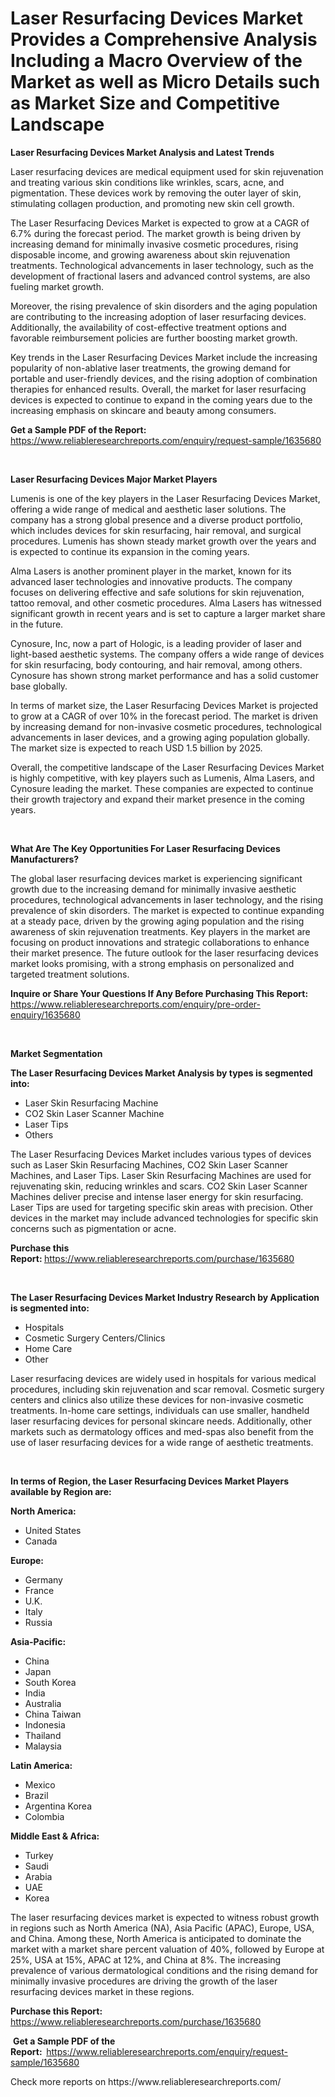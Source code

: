 <p><h1>Laser Resurfacing Devices Market Provides a Comprehensive Analysis Including a Macro Overview of the Market as well as Micro Details such as Market Size and Competitive Landscape</h1></p><p><strong>Laser Resurfacing Devices Market Analysis and Latest Trends</strong></p>
<p><p>Laser resurfacing devices are medical equipment used for skin rejuvenation and treating various skin conditions like wrinkles, scars, acne, and pigmentation. These devices work by removing the outer layer of skin, stimulating collagen production, and promoting new skin cell growth.</p><p>The Laser Resurfacing Devices Market is expected to grow at a CAGR of 6.7% during the forecast period. The market growth is being driven by increasing demand for minimally invasive cosmetic procedures, rising disposable income, and growing awareness about skin rejuvenation treatments. Technological advancements in laser technology, such as the development of fractional lasers and advanced control systems, are also fueling market growth.</p><p>Moreover, the rising prevalence of skin disorders and the aging population are contributing to the increasing adoption of laser resurfacing devices. Additionally, the availability of cost-effective treatment options and favorable reimbursement policies are further boosting market growth.</p><p>Key trends in the Laser Resurfacing Devices Market include the increasing popularity of non-ablative laser treatments, the growing demand for portable and user-friendly devices, and the rising adoption of combination therapies for enhanced results. Overall, the market for laser resurfacing devices is expected to continue to expand in the coming years due to the increasing emphasis on skincare and beauty among consumers.</p></p>
<p><strong>Get a Sample PDF of the Report:&nbsp;</strong> <a href="https://www.reliableresearchreports.com/enquiry/request-sample/1635680">https://www.reliableresearchreports.com/enquiry/request-sample/1635680</a></p>
<p>&nbsp;</p>
<p><strong>Laser Resurfacing Devices Major Market Players</strong></p>
<p><p>Lumenis is one of the key players in the Laser Resurfacing Devices Market, offering a wide range of medical and aesthetic laser solutions. The company has a strong global presence and a diverse product portfolio, which includes devices for skin resurfacing, hair removal, and surgical procedures. Lumenis has shown steady market growth over the years and is expected to continue its expansion in the coming years.</p><p>Alma Lasers is another prominent player in the market, known for its advanced laser technologies and innovative products. The company focuses on delivering effective and safe solutions for skin rejuvenation, tattoo removal, and other cosmetic procedures. Alma Lasers has witnessed significant growth in recent years and is set to capture a larger market share in the future.</p><p>Cynosure, Inc, now a part of Hologic, is a leading provider of laser and light-based aesthetic systems. The company offers a wide range of devices for skin resurfacing, body contouring, and hair removal, among others. Cynosure has shown strong market performance and has a solid customer base globally.</p><p>In terms of market size, the Laser Resurfacing Devices Market is projected to grow at a CAGR of over 10% in the forecast period. The market is driven by increasing demand for non-invasive cosmetic procedures, technological advancements in laser devices, and a growing aging population globally. The market size is expected to reach USD 1.5 billion by 2025.</p><p>Overall, the competitive landscape of the Laser Resurfacing Devices Market is highly competitive, with key players such as Lumenis, Alma Lasers, and Cynosure leading the market. These companies are expected to continue their growth trajectory and expand their market presence in the coming years.</p></p>
<p>&nbsp;</p>
<p><strong>What Are The Key Opportunities For Laser Resurfacing Devices Manufacturers?</strong></p>
<p><p>The global laser resurfacing devices market is experiencing significant growth due to the increasing demand for minimally invasive aesthetic procedures, technological advancements in laser technology, and the rising prevalence of skin disorders. The market is expected to continue expanding at a steady pace, driven by the growing aging population and the rising awareness of skin rejuvenation treatments. Key players in the market are focusing on product innovations and strategic collaborations to enhance their market presence. The future outlook for the laser resurfacing devices market looks promising, with a strong emphasis on personalized and targeted treatment solutions.</p></p>
<p><strong>Inquire or Share Your Questions If Any Before Purchasing This Report:</strong> <a href="https://www.reliableresearchreports.com/enquiry/pre-order-enquiry/1635680">https://www.reliableresearchreports.com/enquiry/pre-order-enquiry/1635680</a></p>
<p>&nbsp;</p>
<p><strong>Market Segmentation</strong></p>
<p><strong>The Laser Resurfacing Devices Market Analysis by types is segmented into:</strong></p>
<p><ul><li>Laser Skin Resurfacing Machine</li><li>CO2 Skin Laser Scanner Machine</li><li>Laser Tips</li><li>Others</li></ul></p>
<p><p>The Laser Resurfacing Devices Market includes various types of devices such as Laser Skin Resurfacing Machines, CO2 Skin Laser Scanner Machines, and Laser Tips. Laser Skin Resurfacing Machines are used for rejuvenating skin, reducing wrinkles and scars. CO2 Skin Laser Scanner Machines deliver precise and intense laser energy for skin resurfacing. Laser Tips are used for targeting specific skin areas with precision. Other devices in the market may include advanced technologies for specific skin concerns such as pigmentation or acne.</p></p>
<p><strong>Purchase this Report:&nbsp;</strong><a href="https://www.reliableresearchreports.com/purchase/1635680">https://www.reliableresearchreports.com/purchase/1635680</a></p>
<p>&nbsp;</p>
<p><strong>The Laser Resurfacing Devices Market Industry Research by Application is segmented into:</strong></p>
<p><ul><li>Hospitals</li><li>Cosmetic Surgery Centers/Clinics</li><li>Home Care</li><li>Other</li></ul></p>
<p><p>Laser resurfacing devices are widely used in hospitals for various medical procedures, including skin rejuvenation and scar removal. Cosmetic surgery centers and clinics also utilize these devices for non-invasive cosmetic treatments. In-home care settings, individuals can use smaller, handheld laser resurfacing devices for personal skincare needs. Additionally, other markets such as dermatology offices and med-spas also benefit from the use of laser resurfacing devices for a wide range of aesthetic treatments.</p></p>
<p>&nbsp;</p>
<p><strong>In terms of Region, the Laser Resurfacing Devices Market Players available by Region are:</strong></p>
<p>
    <p> <strong> North America: </strong>
        <ul>
            <li>United States</li>
            <li>Canada</li>
        </ul>
        </p> 
    <p> <strong> Europe: </strong>
        <ul>
            <li>Germany</li>
            <li>France</li>
            <li>U.K.</li>
            <li>Italy</li>
            <li>Russia</li>
        </ul>
        </p> 
    <p> <strong> Asia-Pacific: </strong>
        <ul>
            <li>China</li>
            <li>Japan</li>
            <li>South Korea</li>
            <li>India</li>
            <li>Australia</li>
            <li>China Taiwan</li>
            <li>Indonesia</li>
            <li>Thailand</li>
            <li>Malaysia</li>
        </ul>
        </p> 
    <p> <strong> Latin America: </strong>
        <ul>
            <li>Mexico</li>
            <li>Brazil</li>
            <li>Argentina Korea</li>
            <li>Colombia</li>
        </ul>
        </p> 
    <p> <strong> Middle East & Africa: </strong>
        <ul>
            <li>Turkey</li>
            <li>Saudi</li>
            <li>Arabia</li>
            <li>UAE</li>
            <li>Korea</li>
        </ul>
    </p>
    </p>
<p><p>The laser resurfacing devices market is expected to witness robust growth in regions such as North America (NA), Asia Pacific (APAC), Europe, USA, and China. Among these, North America is anticipated to dominate the market with a market share percent valuation of 40%, followed by Europe at 25%, USA at 15%, APAC at 12%, and China at 8%. The increasing prevalence of various dermatological conditions and the rising demand for minimally invasive procedures are driving the growth of the laser resurfacing devices market in these regions.</p></p>
<p><strong>Purchase this Report: </strong><a href="https://www.reliableresearchreports.com/purchase/1635680">https://www.reliableresearchreports.com/purchase/1635680</a></p>
<p>&nbsp;<strong>Get a Sample PDF of the Report:&nbsp;&nbsp;</strong><a href="https://www.reliableresearchreports.com/enquiry/request-sample/1635680">https://www.reliableresearchreports.com/enquiry/request-sample/1635680</a></p>
<p><strong></strong></p>
<p>Check more reports on https://www.reliableresearchreports.com/</p>
